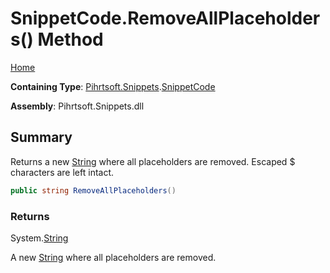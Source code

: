 <a name="_top"></a>

# SnippetCode\.RemoveAllPlaceholders\(\) Method

[Home](../../../../README.md#_top)

**Containing Type**: [Pihrtsoft.Snippets](../../README.md#_top)\.[SnippetCode](../README.md#_top)

**Assembly**: Pihrtsoft\.Snippets\.dll

## Summary

Returns a new [String](https://docs.microsoft.com/en-us/dotnet/api/system.string) where all placeholders are removed\. Escaped $ characters are left intact\.

```csharp
public string RemoveAllPlaceholders()
```

### Returns

System\.[String](https://docs.microsoft.com/en-us/dotnet/api/system.string)

A new [String](https://docs.microsoft.com/en-us/dotnet/api/system.string) where all placeholders are removed\.